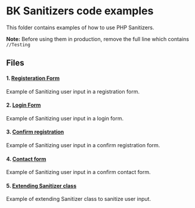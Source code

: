 # BK Sanitizers code examples

<link rel="stylesheet" href="../docs/css/main.css" />

This folder contains examples of how to use PHP Sanitizers.

**Note:** Before using them in production, remove the full line which contains `//Testing`

## Files

#### 1. [Registeration Form](https://github.com/PuneetGopinath/Sanitizers/blob/main/examples/register.php)
Example of Sanitizing user input in a registration form.

#### 2. [Login Form](https://github.com/PuneetGopinath/Sanitizers/blob/main/examples/login.php)
Example of Sanitizing user input in a login form.

#### 3. [Confirm registration](https://github.com/PuneetGopinath/Sanitizers/blob/main/examples/confirm-reg.php)
Example of Sanitizing user input in a confirm registration form.

#### 4. [Contact form](https://github.com/PuneetGopinath/Sanitizers/blob/main/examples/contact-form.php)
Example of Sanitizing user input in a confirm contact form.

#### 5. [Extending Sanitizer class](https://github.com/PuneetGopinath/Sanitizers/blob/main/examples/extending.php)
Example of extending Sanitizer class to sanitize user input.
